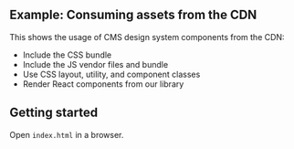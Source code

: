 ## Example: Consuming assets from the CDN

This shows the usage of CMS design system components from the CDN:

- Include the CSS bundle
- Include the JS vendor files and bundle
- Use CSS layout, utility, and component classes
- Render React components from our library

## Getting started

Open `index.html` in a browser.
